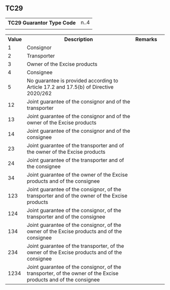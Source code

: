 ## TC29
<table>
 <tr>
  <th>
   TC29 Guarantor Type Code
  </th>
  <td>
   n..4
  </td>
 </tr>
 <tr>
  <td colspan="2">
  </td>
 </tr>
</table>
<table>
 <tr>
  <th>
   Value
  </th>
  <th>
   Description
  </th>
  <th>
   Remarks
  </th>
 </tr>
 <tr>
  <td>
   1
  </td>
  <td>
   Consignor
  </td>
  <td>
  </td>
  <td>
  </td>
 </tr>
 <tr>
  <td>
   2
  </td>
  <td>
   Transporter
  </td>
  <td>
  </td>
  <td>
  </td>
 </tr>
 <tr>
  <td>
   3
  </td>
  <td>
   Owner of the Excise products
  </td>
  <td>
  </td>
  <td>
  </td>
 </tr>
 <tr>
  <td>
   4
  </td>
  <td>
   Consignee
  </td>
  <td>
  </td>
  <td>
  </td>
 </tr>
 <tr>
  <td>
   5
  </td>
  <td>
   No guarantee is provided according to Article 17.2 and 17.5(b) of Directive 2020/262
  </td>
  <td>
  </td>
  <td>
  </td>
 </tr>
 <tr>
  <td>
   12
  </td>
  <td>
   Joint guarantee of the consignor and of the transporter
  </td>
  <td>
  </td>
  <td>
  </td>
 </tr>
 <tr>
  <td>
   13
  </td>
  <td>
   Joint guarantee of the consignor and of the owner of the Excise products
  </td>
  <td>
  </td>
  <td>
  </td>
 </tr>
 <tr>
  <td>
   14
  </td>
  <td>
   Joint guarantee of the consignor and of the consignee
  </td>
  <td>
  </td>
  <td>
  </td>
 </tr>
 <tr>
  <td>
   23
  </td>
  <td>
   Joint guarantee of the transporter and of the owner of the Excise products
  </td>
  <td>
  </td>
  <td>
  </td>
 </tr>
 <tr>
  <td>
   24
  </td>
  <td>
   Joint guarantee of the transporter and of the consignee
  </td>
  <td>
  </td>
  <td>
  </td>
 </tr>
 <tr>
  <td>
   34
  </td>
  <td>
   Joint guarantee of the owner of the Excise products and of the consignee
  </td>
  <td>
  </td>
  <td>
  </td>
 </tr>
 <tr>
  <td>
   123
  </td>
  <td>
   Joint guarantee of the consignor, of the transporter and of the owner of the Excise products
  </td>
  <td>
  </td>
  <td>
  </td>
 </tr>
 <tr>
  <td>
   124
  </td>
  <td>
   Joint guarantee of the consignor, of the transporter and of the consignee
  </td>
  <td>
  </td>
  <td>
  </td>
 </tr>
 <tr>
  <td>
   134
  </td>
  <td>
   Joint guarantee of the consignor, of the owner of the Excise products and of the consignee
  </td>
  <td>
  </td>
  <td>
  </td>
 </tr>
 <tr>
  <td>
   234
  </td>
  <td>
   Joint guarantee of the transporter, of the owner of the Excise products and of the consignee
  </td>
  <td>
  </td>
  <td>
  </td>
 </tr>
 <tr>
  <td>
   1234
  </td>
  <td>
   Joint guarantee of the consignor, of the transporter, of the owner of the Excise products and of the consignee
  </td>
  <td>
  </td>
  <td>
  </td>
 </tr>
</table>
